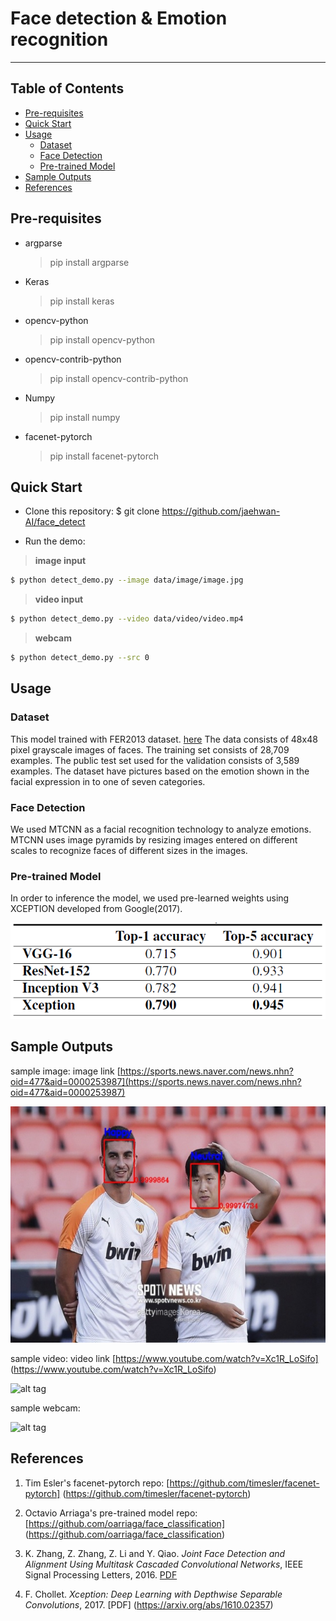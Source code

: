 # Face detection & Emotion recognition
------------------------------------------------
## Table of Contents

* [Pre-requisites](#pre-requisites)
* [Quick Start](#quick-start)
* [Usage](#usage)
  * [Dataset](#dataset)
  * [Face Detection](#face-detection)
  * [Pre-trained Model](#pre-trained-model)
* [Sample Outputs](#sample-outputs)
* [References](#references)


## Pre-requisites

* argparse
    > pip install argparse
* Keras
    > pip install keras
* opencv-python
    > pip install opencv-python
* opencv-contrib-python
    > pip install opencv-contrib-python
* Numpy
    > pip install numpy
* facenet-pytorch
    > pip install facenet-pytorch

## Quick Start

* Clone this repository: $ git clone https://github.com/jaehwan-AI/face_detect

* Run the demo:

>**image input**
```bash
$ python detect_demo.py --image data/image/image.jpg
```

>**video input**
```bash
$ python detect_demo.py --video data/video/video.mp4
```

>**webcam**
```bash
$ python detect_demo.py --src 0
```

## Usage

### Dataset

This model trained with FER2013 dataset. [here](https://www.kaggle.com/c/challenges-in-representation-learning-facial-expression-recognition-challenge/data)
The data consists of 48x48 pixel grayscale images of faces. The training set consists of 28,709 examples. The public test set used for the validation consists of 3,589 examples. The dataset have pictures based on the emotion shown in the facial expression in to one of seven categories.

### Face Detection

We used MTCNN as a facial recognition technology to analyze emotions. MTCNN uses image pyramids by resizing images entered on different scales to recognize faces of different sizes in the images.

### Pre-trained Model

In order to inference the model, we used pre-learned weights using XCEPTION developed from Google(2017).

![alt tag](xception.PNG)

## Sample Outputs

sample image:
image link [https://sports.news.naver.com/news.nhn?oid=477&aid=0000253987](https://sports.news.naver.com/news.nhn?oid=477&aid=0000253987)

![alt tag](sample/sample1.jpg)

sample video:
video link [https://www.youtube.com/watch?v=Xc1R_LoSifo]
(https://www.youtube.com/watch?v=Xc1R_LoSifo)

![alt tag](sample/sample2.gif)

sample webcam:

![alt tag](sample/sample3.gif)

## References

1. Tim Esler's facenet-pytorch repo: [https://github.com/timesler/facenet-pytorch]
(https://github.com/timesler/facenet-pytorch)

1. Octavio Arriaga's pre-trained model repo: [https://github.com/oarriaga/face_classification]
(https://github.com/oarriaga/face_classification)

1. K. Zhang, Z. Zhang, Z. Li and Y. Qiao. _Joint Face Detection and Alignment Using Multitask Cascaded Convolutional Networks_, IEEE Signal Processing Letters, 2016. [PDF](https://arxiv.org/abs/1604.02878)

1. F. Chollet. _Xception: Deep Learning with Depthwise Separable Convolutions_, 2017. [PDF]
(https://arxiv.org/abs/1610.02357)
